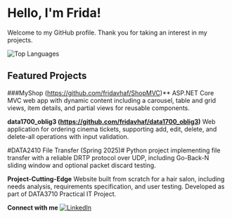 # Hello, I'm Frida!

Welcome to my GitHub profile. Thank you for taking an interest in my projects.

![Top Languages](https://github-readme-stats.vercel.app/api/top-langs/?username=fridavhaf&layout=compact&theme=dark)


## Featured Projects

###MyShop (https://github.com/fridavhaf/ShopMVC)**
ASP.NET Core MVC web app with dynamic content including a carousel, table and grid views, item details, and partial views for reusable components.  

**data1700_oblig3 (https://github.com/fridavhaf/data1700_oblig3)**
Web application for ordering cinema tickets, supporting add, edit, delete, and delete-all operations with input validation.  

#DATA2410 File Transfer (Spring 2025)#
Python project implementing file transfer with a reliable DRTP protocol over UDP, including Go-Back-N sliding window and optional packet discard testing.  

**Project-Cutting-Edge**
Website built from scratch for a hair salon, including needs analysis, requirements specification, and user testing. Developed as part of DATA3710 Practical IT Project.


**Connect with me** [![LinkedIn](https://img.shields.io/badge/LinkedIn-0077B5?style=for-the-badge&logo=linkedin&logoColor=white)](https://www.linkedin.com/in/fridavhaf/)

